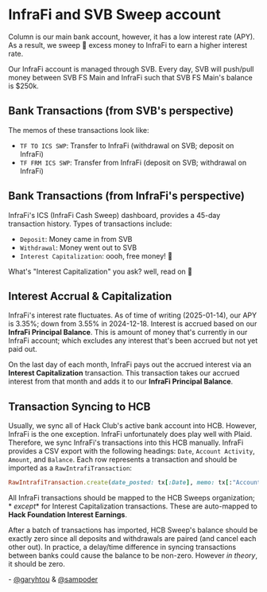 # InfraFi and SVB Sweep account

Column is our main bank account, however, it has a low interest rate (APY). As a
result, we sweep 🧹 excess money to InfraFi to earn a higher interest rate.

Our InfraFi account is managed through SVB. Every day, SVB will push/pull money
between SVB FS Main and InfraFi such that SVB FS Main's balance is $250k.

## Bank Transactions (from SVB's perspective)

The memos of these transactions look like:

- `TF TO ICS SWP`: Transfer to InfraFi (withdrawal on SVB; deposit on InfraFi)
- `TF FRM ICS SWP`: Transfer from InfraFi (deposit on SVB; withdrawal on
  InfraFi)

## Bank Transactions (from InfraFi's perspective)

InfraFi's ICS (InfraFi Cash Sweep) dashboard, provides a 45-day transaction
history. Types of transactions include:

- `Deposit`: Money came in from SVB
- `Withdrawal`: Money went out to SVB
- `Interest Capitalization`: oooh, free money! 🤑

What's "Interest Capitalization" you ask? well, read on 📖

## Interest Accrual & Capitalization

InfraFi's interest rate fluctuates. As of time of writing (2025-01-14), our APY
is 3.35%; down from 3.55% in 2024-12-18. Interest is accrued based on our
**InfraFi Principal Balance**. This is amount of money that's currently in our
InfraFi account; which excludes any interest that's been accrued but not yet
paid out.

On the last day of each month, InfraFi pays out the accrued interest via an
**Interest Capitalization** transaction. This transaction takes our accrued
interest from that month and adds it to our **InfraFi Principal Balance**.

## Transaction Syncing to HCB

Usually, we sync all of Hack Club's active bank account into HCB. However,
InfraFi is the one exception. InfraFi unfortunately does play well with Plaid.
Therefore, we sync InfraFi's transactions into this HCB manually. InfraFi
provides a CSV export with the following headings: `Date`, `Account Activity`,
`Amount`, and `Balance`. Each row represents a transaction and should be
imported as a `RawIntrafiTransaction`:

```ruby
RawIntrafiTransaction.create(date_posted: tx[:Date], memo: tx[:"Account Activity"], amount_cents: tx[:Amount] * 100)
```

All InfraFi transactions should be mapped to the HCB Sweeps organization; *
*except** for Interest Capitalization transactions. These are auto-mapped to
**Hack Foundation Interest Earnings**.

After a batch of transactions has imported, HCB Sweep's balance should be
exactly zero since all deposits and withdrawals are paired (and cancel each
other out). In practice, a delay/time difference in syncing transactions between
banks could cause the balance to be non-zero. However _in theory_, it should be
zero.

\- [@garyhtou](https://garytou.com) & [@sampoder](https://sampoder.com)
